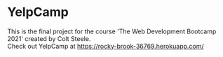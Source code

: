 # YelpCamp
This is the final project for the course 'The Web Development Bootcamp 2021' created by Colt Steele.  
Check out YelpCamp at https://rocky-brook-36769.herokuapp.com/
